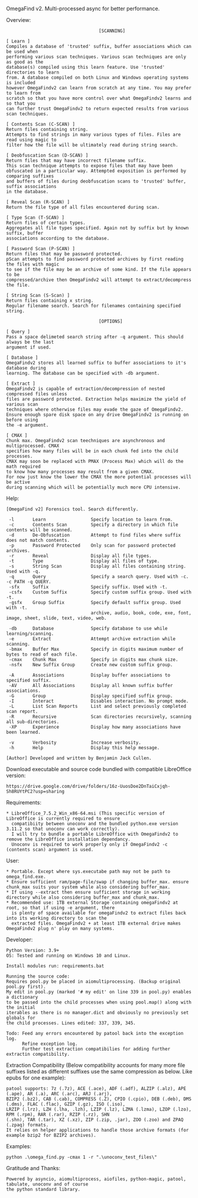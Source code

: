 OmegaFind v2. Multi-processed async for better performance.


Overview:

                                       [SCANNING]

    [ Learn ]
    Compiles a database of 'trusted' suffix, buffer associations which can be used when
    performing various scan techniques. Various scan techniques are only as good as the
    database(s) compiled using this learn feature. Use 'trusted' directories to learn
    from. A database compiled on both Linux and Windows operating systems is included
    however OmegaFindv2 can learn from scratch at any time. You may prefer to learn from
    scratch so that you have more control over what OmegaFindv2 learns and so that you
    can further trust OmegaFindv2 to return expected results from various scan techniques.

    [ Contents Scan (C-SCAN) ]
    Return files containing string.
    Attempts to find strings in many various types of files. Files are read using magic to
    filter how the file will be ultimately read during string search.

    [ Deobfuscation Scan (D-SCAN) ]
    Return files that may have incorrect filename suffix.
    This scan technique attempts to expose files that may have been
    obfuscated in a particular way. Attempted exposition is performed by comparing suffixes
    and buffers of files during deobfuscation scans to 'trusted' buffer, suffix associations
    in the database.

    [ Reveal Scan (R-SCAN) ]
    Return the file type of all files encountered during scan. 

    [ Type Scan (T-SCAN) ]
    Return files of certain types.
    Aggregates all file types specified. Again not by suffix but by known suffix, buffer
    associations according to the database.

    [ Password Scan (P-SCAN) ]
    Return files that may be password protected.
    pScan attempts to find password protected archives by first reading the files with magic
    to see if the file may be an archive of some kind. If the file appears to be
    compressed/archive then OmegaFindv2 will attempt to extract/decompress the file.

    [ String Scan (S-Scan) ]
    Return files containing x string.
    Regular filename search. Search for filenames containing specified string.

                                       [OPTIONS]
 
    [ Query ]
    Pass a space delimeted search string after -q argument. This should always be the last
    argument if used.

    [ Database ]
    OmegaFindv2 stores all learned suffix to buffer associations to it's database during
    learning. The database can be specified with -db argument.

    [ Extract ]
    OmegaFindv2 is capable of extraction/decompression of nested compressed files unless
    files are password protected. Extraction helps maximize the yield of various scan
    techniques where otherwise files may evade the gaze of OmegaFindv2. 
    Ensure enough spare disk space on any drive OmegaFindv2 is running on before using
    the -e argument.

    [ CMAX ]
    Chunk max. OmegaFindv2 scan teechniques are asynchronous and multiprocessed. CMAX
    specifies how many files will be in each chunk fed into the child processes.
    CMAX may soon be replaced with PMAX (Process Max) which will do the math required
    to know how many processes may result from a given CMAX.
    For now just know the lower the CMAX the more potential processes will be active
    during scanning which will be potentially much more CPU intensive.


Help:

    [OmegaFind v2] Forensics tool. Search differently.
    
     -l       Learn                 Specify location to learn from.
     -c       Contents Scan         Specify a directory in which file contents will be scanned.
     -d       De-Obfuscation        Attempt to find files where suffix does not match contents.
     -p       Password Protected    Only scan for password protected archives.
     -r       Reveal                Display all file types.
     -t       Type                  Display all files of type.
     -s       String Scan           Display all files containing string. Used with -q.
     -q       Query                 Specify a search query. Used with -c. -c PATH -q QUERY.
     -sfx     Suffix                Specify suffix. Used with -t.
     -csfx    Custom Suffix         Specify custom suffix group. Used with -t.
     -gsfx    Group Suffix          Specify default suffix group. Used with -t.
                                    archive, audio, book, code, exe, font, image, sheet, slide, text, video, web.
    
     -db      Database              Specify database to use while learning/scanning.
     -e       Extract               Attempt archive extraction while scanning.
     -bmax    Buffer Max            Specify in digits maximum number of bytes to read of each file.
     -cmax    Chunk Max             Specify in digits max chunk size.
     -nsfx    New Suffix Group      Create new custom suffix group.
    
     -A       Associations          Display buffer associations to specified suffix.
     -AV      All Associations      Display all known suffix buffer associations.
     -G       Group                 Display specified suffix group.
     -I       Interact              Disables interaction. No prompt mode.
     -L       List Scan Reports     List and select previously completed scan report.
     -R       Recursive             Scan directories recursively, scanning all sub-directories.
     -XP      Experience            Display how many associations have been learned.
    
     -v       Verbosity             Increase verbosity.
     -h       Help                  Display this help message.
    
    [Author] Developed and written by Benjamin Jack Cullen.

Download executable and source code bundled with compatible LibreOffice version:

    https://drive.google.com/drive/folders/16z-UuosDoe2DnTaiCxjqh-Sh8RUYtPC2?usp=sharing


Requirements:

    * LibreOffice_7.5.2_Win_x86-64.msi (This specific version of LibreOffice is currently required to ensure
      compatibiity between unoconv and the bundled python.exe version 3.11.2 so that unoconv can work correctly).
      I will try to bundle a portable LibreOffice with OmegaFindv2 to remove the LibreOffice installation dependancy.
      Unoconv is required to work properly only if OmegaFindv2 -c (contents scan) argument is used. 


User:

    * Portable. Except where sys.executabe path may not be path to omega_find.exe.
    * Ensure sufficient ram/page-file/swap if changing buffer_max. ensure chunk_max suits your system while also considering buffer_max.
    * If using --extract then ensure sufficient storage in working directory while also considering buffer_max and chunk_max.
    * Recommended use: 1TB external Storage containing omegaFindv2 at root, so that if using -e argument, there
      is plenty of space available for omegaFindv2 to extract files back into its working directory to scan the
      extracted files. OmegaFindv2 + at least 1TB external drive makes OmegaFindv2 plug n' play on many systems.


Developer:

    Python Version: 3.9+
    OS: Tested and running on Windows 10 and Linux.

    Install modules run: requirements.bat
    
    Running the source code:
    Requires pool.py be placed in aiomultiprocessing. (Backup original pool.py first).
    My edit in pool.py (marked '# my edit' on line 339 in pool.py) enables a dictionary
    to be passed into the child processes when using pool.map() along with the initial
    iterables as there is no manager.dict and obviously no previously set globals for
    the child processes. Lines edited: 337, 339, 345.

    Todo: Feed any errors encountered by patool back into the exception log.
          Refine exception log.
          Further test extraction compatibilies for adding further extractin compatibility.


Extraction Compatibility (Below compatibility accounts for many more file suffixes listed as different suffixes use
    the same compression as below. Like epubs for one example):
    
    patool supports: 7z (.7z), ACE (.ace), ADF (.adf), ALZIP (.alz), APE (.ape), AR (.a), ARC (.arc), ARJ (.arj),
    BZIP2 (.bz2), CAB (.cab), COMPRESS (.Z), CPIO (.cpio), DEB (.deb), DMS (.dms), FLAC (.flac), GZIP (.gz), ISO (.iso),
    LRZIP (.lrz), LZH (.lha, .lzh), LZIP (.lz), LZMA (.lzma), LZOP (.lzo), RPM (.rpm), RAR (.rar), RZIP (.rz), SHN
    (.shn), TAR (.tar), XZ (.xz), ZIP (.zip, .jar), ZOO (.zoo) and ZPAQ (.zpaq) formats.
    It relies on helper applications to handle those archive formats (for example bzip2 for BZIP2 archives).


Examples:

    python .\omega_find.py -cmax 1 -r ".\unoconv_test_files\"


Gratitude and Thanks:

    Powered by asyncio, aiomultiprocess, aiofiles, python-magic, patool, tabulate, unoconv and of course
    the python standard library.